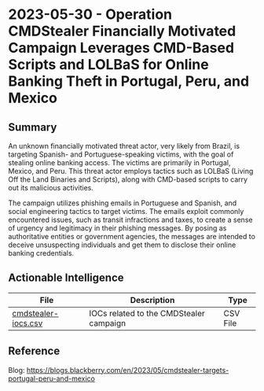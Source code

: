 # 2023-05-30 - Operation CMDStealer Financially Motivated Campaign Leverages CMD-Based Scripts and LOLBaS for Online Banking Theft in Portugal, Peru, and Mexico

## Summary

An unknown financially motivated threat actor, very likely from Brazil, is targeting Spanish- and Portuguese-speaking victims, with the goal of stealing online banking access. The victims are primarily in Portugal, Mexico, and Peru. This threat actor employs tactics such as LOLBaS (Living Off the Land Binaries and Scripts), along with CMD-based scripts to carry out its malicious activities.

The campaign utilizes phishing emails in Portuguese and Spanish, and social engineering tactics to target victims. The emails exploit commonly encountered issues, such as transit infractions and taxes, to create a sense of urgency and legitimacy in their phishing messages. By posing as authoritative entities or government agencies, the messages are intended to deceive unsuspecting individuals and get them to disclose their online banking credentials.

## Actionable Intelligence

| File | Description | Type | 
|--------|--------|--------|
| [cmdstealer-iocs.csv](https://github.com/blackberry/threat-research-and-intelligence/blob/main/Blogs%20%26%20Reports/Blogs/2023-05-30%20-%20Operation%20CMDStealer%20Financially%20Motivated%20Campaign%20Leverages%20CMD-Based%20Scripts%20and%20LOLBaS%20for%20Online%20Banking%20Theft/spanish-campaign-iocs.csv) | IOCs related to the CMDStealer campaign | CSV File |


## Reference

Blog: https://blogs.blackberry.com/en/2023/05/cmdstealer-targets-portugal-peru-and-mexico